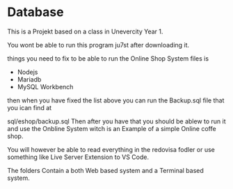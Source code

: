# Database
This is a Projekt based on a class in Unevercity Year 1.

You wont be able to run this program ju7st after downloading it. 

things you need to fix to be able to run the Online Shop System files is 

- Nodejs
- Mariadb
- MySQL Workbench

then when you have fixed the list above you can run the Backup.sql file that you ican find at

sql/eshop/backup.sql
Then after you have that you should be ablew to run it and use the Onbline System witch is an Example of a simple Online coffe shop.

You will however be able to read everything in the redovisa fodler or use something like Live Server Extension to VS Code. 

The folders Contain a both Web based system and a Terminal based system.
